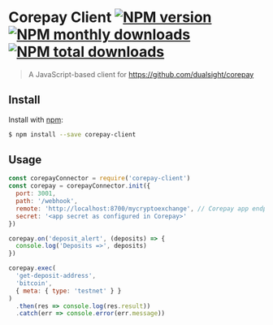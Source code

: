# Corepay Client [![NPM version](https://img.shields.io/npm/v/corepay-client.svg?style=flat)](https://www.npmjs.com/package/corepay-client) [![NPM monthly downloads](https://img.shields.io/npm/dm/corepay-client.svg?style=flat)](https://npmjs.org/package/corepay-client) [![NPM total downloads](https://img.shields.io/npm/dt/corepay-client.svg?style=flat)](https://npmjs.org/package/corepay-client) 
> A JavaScript-based client for https://github.com/dualsight/corepay

## Install

Install with [npm](https://www.npmjs.com/):

```sh
$ npm install --save corepay-client
```

## Usage

```js
const corepayConnector = require('corepay-client')
const corepay = corepayConnector.init({
  port: 3001,
  path: '/webhook',
  remote: 'http://localhost:8700/mycryptoexchange', // Corepay app endpoint
  secret: '<app secret as configured in Corepay>'
})

corepay.on('deposit_alert', (deposits) => {
  console.log('Deposits =>', deposits)
})

corepay.exec(
  'get-deposit-address',
  'bitcoin',
  { meta: { type: 'testnet' } }
)
  .then(res => console.log(res.result))
  .catch(err => console.error(err.message))
```
